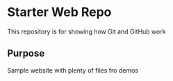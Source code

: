# Starter Web Repo

This repository is for showing how Git and GitHub work

## Purpose

Sample website with plenty of files fro demos
